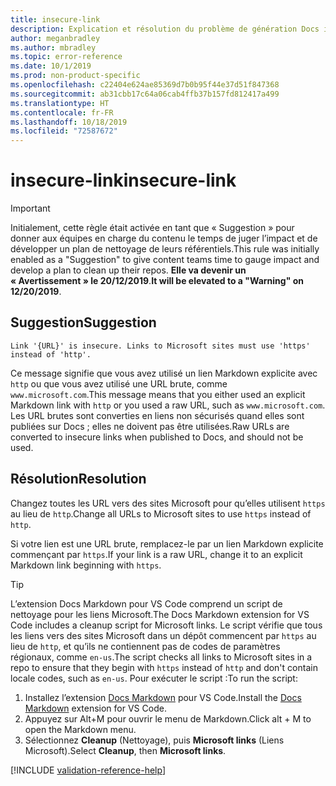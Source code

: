 ```yaml
---
title: insecure-link
description: Explication et résolution du problème de génération Docs insecure-link
author: meganbradley
ms.author: mbradley
ms.topic: error-reference
ms.date: 10/1/2019
ms.prod: non-product-specific
ms.openlocfilehash: c22404e624ae85369d7b0b95f44e37d51f847368
ms.sourcegitcommit: ab31cbb17c64a06cab4ffb37b157fd812417a499
ms.translationtype: HT
ms.contentlocale: fr-FR
ms.lasthandoff: 10/18/2019
ms.locfileid: "72587672"
---
```

# <a name="insecure-link"></a><span data-ttu-id="5dad7-103">insecure-link</span><span class="sxs-lookup"><span data-stu-id="5dad7-103">insecure-link</span></span>

> [!IMPORTANT]
> <span data-ttu-id="5dad7-104">Initialement, cette règle était activée en tant que « Suggestion » pour donner aux équipes en charge du contenu le temps de juger l’impact et de développer un plan de nettoyage de leurs référentiels.</span><span class="sxs-lookup"><span data-stu-id="5dad7-104">This rule was initially enabled as a "Suggestion" to give content teams time to gauge impact and develop a plan to clean up their repos.</span></span> <span data-ttu-id="5dad7-105">**Elle va devenir un « Avertissement » le 20/12/2019**.</span><span class="sxs-lookup"><span data-stu-id="5dad7-105">**It will be elevated to a "Warning" on 12/20/2019**.</span></span>

## <a name="suggestion"></a><span data-ttu-id="5dad7-106">Suggestion</span><span class="sxs-lookup"><span data-stu-id="5dad7-106">Suggestion</span></span>

`Link '{URL}' is insecure. Links to Microsoft sites must use 'https' instead of 'http'.`

<span data-ttu-id="5dad7-107">Ce message signifie que vous avez utilisé un lien Markdown explicite avec `http` ou que vous avez utilisé une URL brute, comme `www.microsoft.com`.</span><span class="sxs-lookup"><span data-stu-id="5dad7-107">This message means that you either used an explicit Markdown link with `http` or you used a raw URL, such as `www.microsoft.com`.</span></span> <span data-ttu-id="5dad7-108">Les URL brutes sont converties en liens non sécurisés quand elles sont publiées sur Docs ; elles ne doivent pas être utilisées.</span><span class="sxs-lookup"><span data-stu-id="5dad7-108">Raw URLs are converted to insecure links when published to Docs, and should not be used.</span></span>

## <a name="resolution"></a><span data-ttu-id="5dad7-109">Résolution</span><span class="sxs-lookup"><span data-stu-id="5dad7-109">Resolution</span></span>

<span data-ttu-id="5dad7-110">Changez toutes les URL vers des sites Microsoft pour qu’elles utilisent `https` au lieu de `http`.</span><span class="sxs-lookup"><span data-stu-id="5dad7-110">Change all URLs to Microsoft sites to use `https` instead of `http`.</span></span>

<span data-ttu-id="5dad7-111">Si votre lien est une URL brute, remplacez-le par un lien Markdown explicite commençant par `https`.</span><span class="sxs-lookup"><span data-stu-id="5dad7-111">If your link is a raw URL, change it to an explicit Markdown link beginning with `https`.</span></span>

> [!TIP]
> <span data-ttu-id="5dad7-112">L’extension Docs Markdown pour VS Code comprend un script de nettoyage pour les liens Microsoft.</span><span class="sxs-lookup"><span data-stu-id="5dad7-112">The Docs Markdown extension for VS Code includes a cleanup script for Microsoft links.</span></span> <span data-ttu-id="5dad7-113">Le script vérifie que tous les liens vers des sites Microsoft dans un dépôt commencent par `https` au lieu de `http`, et qu’ils ne contiennent pas de codes de paramètres régionaux, comme `en-us`.</span><span class="sxs-lookup"><span data-stu-id="5dad7-113">The script checks all links to Microsoft sites in a repo to ensure that they begin with `https` instead of `http` and don't contain locale codes, such as `en-us`.</span></span> <span data-ttu-id="5dad7-114">Pour exécuter le script :</span><span class="sxs-lookup"><span data-stu-id="5dad7-114">To run the script:</span></span>
>
> 1. <span data-ttu-id="5dad7-115">Installez l’extension [Docs Markdown](https://marketplace.visualstudio.com/items?itemName=docsmsft.docs-markdown) pour VS Code.</span><span class="sxs-lookup"><span data-stu-id="5dad7-115">Install the [Docs Markdown](https://marketplace.visualstudio.com/items?itemName=docsmsft.docs-markdown) extension for VS Code.</span></span>
> 1. <span data-ttu-id="5dad7-116">Appuyez sur Alt+M pour ouvrir le menu de Markdown.</span><span class="sxs-lookup"><span data-stu-id="5dad7-116">Click alt + M to open the Markdown menu.</span></span>
> 1. <span data-ttu-id="5dad7-117">Sélectionnez **Cleanup** (Nettoyage), puis **Microsoft links** (Liens Microsoft).</span><span class="sxs-lookup"><span data-stu-id="5dad7-117">Select **Cleanup**, then **Microsoft links**.</span></span>

<!--make sure to add this file to your includes folder and verify the path-->
[!INCLUDE [validation-reference-help](includes/validation-reference-help.md)]
